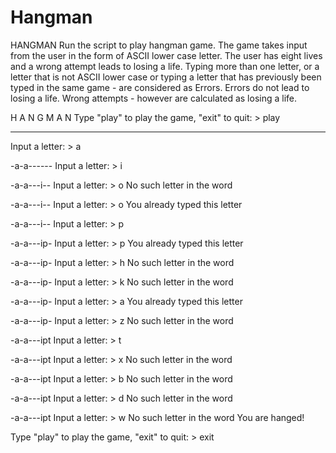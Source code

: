 # Hangman

HANGMAN
Run the script to play hangman game. 
The game takes input from the user in the form of ASCII lower case letter. 
The user has eight lives and a wrong attempt leads to losing a life.
Typing more than one letter, or a letter that is not ASCII lower case or typing a letter that has previously been typed in the same game - are considered as Errors.
Errors do not lead to losing a life. Wrong attempts - however are calculated as losing a life.

H A N G M A N
Type "play" to play the game, "exit" to quit: > play

----------
Input a letter: > a

-a-a------
Input a letter: > i

-a-a---i--
Input a letter: > o
No such letter in the word

-a-a---i--
Input a letter: > o
You already typed this letter

-a-a---i--
Input a letter: > p

-a-a---ip-
Input a letter: > p
You already typed this letter

-a-a---ip-
Input a letter: > h
No such letter in the word

-a-a---ip-
Input a letter: > k
No such letter in the word

-a-a---ip-
Input a letter: > a
You already typed this letter

-a-a---ip-
Input a letter: > z
No such letter in the word

-a-a---ipt
Input a letter: > t

-a-a---ipt
Input a letter: > x
No such letter in the word

-a-a---ipt
Input a letter: > b
No such letter in the word

-a-a---ipt
Input a letter: > d
No such letter in the word

-a-a---ipt
Input a letter: > w
No such letter in the word
You are hanged!

Type "play" to play the game, "exit" to quit: > exit
